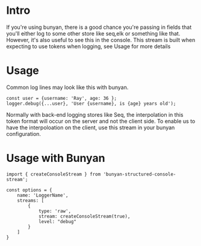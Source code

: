 # Intro
If you're using bunyan, there is a good chance you're passing in fields that you'll either log to some other store like seq,elk or something like that.  However, it's also useful to see this in the console.  This stream is built when expecting to use tokens when logging, see Usage for more details

# Usage 
Common log lines may look like this with bunyan.
```
const user = {username: 'Ray', age: 36 };
logger.debug({...user}, 'User {username}, is {age} years old');
```
Normally with back-end logging stores like Seq, the interpolation in this token format will occur on the server and not the client side.  To enable us to have the interpoloation on the client, use this stream in your bunyan configuration.

# Usage with Bunyan

```
import { createConsoleStream } from 'bunyan-structured-console-stream';

const options = {
    name: 'LoggerName',
    streams: [
        {
            type: 'raw', 
            stream: createConsoleStream(true),
            level: "debug"
        }
    ]
}
```